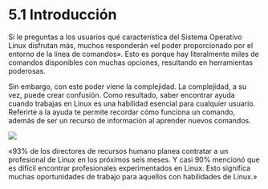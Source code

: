 # 5.1 Introducción
Si le preguntas a los usuarios qué característica del Sistema Operativo Linux disfrutan más, muchos responderán «el poder proporcionado por el entorno de la línea de comandos». Esto es porque hay literalmente miles de comandos disponibles con muchas opciones, resultando en herramientas poderosas.

Sin embargo, con este poder viene la complejidad. La complejidad, a su vez, puede crear confusión. Como resultado, saber encontrar ayuda cuando trabajas en Linux es una habilidad esencial para cualquier usuario. Referirte a la ayuda te permite recordar cómo funciona un comando, además de ser un recurso de información al aprender nuevos comandos.

![](https://ndg-content-dev.s3.amazonaws.com/media/images/5-LPI-Graphics.png)

«93% de los directores de recursos humano planea contratar a un profesional de Linux en los próximos seis meses. Y casi 90% mencionó que es difícil encontrar profesionales experimentados en Linux. Esto significa muchas oportunidades de trabajo para aquellos con habilidades de Linux.»


